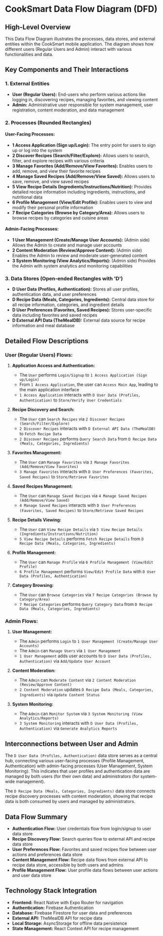 # CookSmart Data Flow Diagram (DFD)

## High-Level Overview
This Data Flow Diagram illustrates the processes, data stores, and external entities within the CookSmart mobile application. The diagram shows how different users (Regular Users and Admin) interact with various functionalities and data.

## Key Components and Their Interactions

### 1. External Entities
- **User (Regular Users):** End-users who perform various actions like logging in, discovering recipes, managing favorites, and viewing content
- **Admin:** Administrative user responsible for system management, user registration, content moderation, and data management

### 2. Processes (Rounded Rectangles)

#### User-Facing Processes:
- **1 Access Application (Sign up/Login):** The entry point for users to sign up or log into the system
- **2 Discover Recipes (Search/Filter/Explore):** Allows users to search, filter, and explore recipes with various criteria
- **3 Manage Favorites (Add/Remove/View Favorites):** Enables users to add, remove, and view their favorite recipes
- **4 Manage Saved Recipes (Add/Remove/View Saved):** Allows users to save, remove, and view saved recipes
- **5 View Recipe Details (Ingredients/Instructions/Nutrition):** Provides detailed recipe information including ingredients, instructions, and nutritional data
- **6 Profile Management (View/Edit Profile):** Enables users to view and modify their personal profile information
- **7 Recipe Categories (Browse by Category/Area):** Allows users to browse recipes by categories and cuisine areas

#### Admin-Facing Processes:
- **1 User Management (Create/Manage User Accounts):** (Admin side) Allows the Admin to create and manage user accounts
- **2 Content Moderation (Review/Approve Content):** (Admin side) Enables the Admin to review and moderate user-generated content
- **3 System Monitoring (View Analytics/Reports):** (Admin side) Provides the Admin with system analytics and monitoring capabilities

### 3. Data Stores (Open-ended Rectangles with 'D')

- **D User Data (Profiles, Authentication):** Stores all user profiles, authentication data, and user preferences
- **D Recipe Data (Meals, Categories, Ingredients):** Central data store for all recipe information, categories, and ingredient details
- **D User Preferences (Favorites, Saved Recipes):** Stores user-specific data including favorites and saved recipes
- **D External API Data (TheMealDB):** External data source for recipe information and meal database

## Detailed Flow Descriptions

### User (Regular Users) Flows:

1. **Application Access and Authentication:**
   - The `User` performs `Login/Signup` to `1 Access Application (Sign up/Login)`
   - From `1 Access Application`, the user can `Access Main App`, leading to the main application interface
   - `1 Access Application` interacts with `D User Data (Profiles, Authentication)` to `Store/Verify User Credentials`

2. **Recipe Discovery and Search:**
   - The `User` can `Search Recipes` via `2 Discover Recipes (Search/Filter/Explore)`
   - `2 Discover Recipes` interacts with `D External API Data (TheMealDB)` to `Fetch Recipe Data`
   - `2 Discover Recipes` performs `Query Search Data` from `D Recipe Data (Meals, Categories, Ingredients)`

3. **Favorites Management:**
   - The `User` can `Manage Favorites` via `3 Manage Favorites (Add/Remove/View Favorites)`
   - `3 Manage Favorites` interacts with `D User Preferences (Favorites, Saved Recipes)` to `Store/Retrieve Favorites`

4. **Saved Recipes Management:**
   - The `User` can `Manage Saved Recipes` via `4 Manage Saved Recipes (Add/Remove/View Saved)`
   - `4 Manage Saved Recipes` interacts with `D User Preferences (Favorites, Saved Recipes)` to `Store/Retrieve Saved Recipes`

5. **Recipe Details Viewing:**
   - The `User` can `View Recipe Details` via `5 View Recipe Details (Ingredients/Instructions/Nutrition)`
   - `5 View Recipe Details` performs `Fetch Recipe Details` from `D Recipe Data (Meals, Categories, Ingredients)`

6. **Profile Management:**
   - The `User` can `Manage Profile` via `6 Profile Management (View/Edit Profile)`
   - `6 Profile Management` performs `View/Edit Profile Data` with `D User Data (Profiles, Authentication)`

7. **Category Browsing:**
   - The `User` can `Browse Categories` via `7 Recipe Categories (Browse by Category/Area)`
   - `7 Recipe Categories` performs `Query Category Data` from `D Recipe Data (Meals, Categories, Ingredients)`

### Admin Flows:

1. **User Management:**
   - The `Admin` performs `Login` to `1 User Management (Create/Manage User Accounts)`
   - The `Admin` can `Manage Users` via `1 User Management`
   - `1 User Management` adds user accounts to `D User Data (Profiles, Authentication)` via `Add/Update User Account`

2. **Content Moderation:**
   - The `Admin` can `Moderate Content` via `2 Content Moderation (Review/Approve Content)`
   - `2 Content Moderation` updates `D Recipe Data (Meals, Categories, Ingredients)` via `Update Content Status`

3. **System Monitoring:**
   - The `Admin` can `Monitor System` via `3 System Monitoring (View Analytics/Reports)`
   - `3 System Monitoring` interacts with `D User Data (Profiles, Authentication)` via `Generate Analytics Reports`

## Interconnections between User and Admin

The `D User Data (Profiles, Authentication)` data store serves as a central hub, connecting various user-facing processes (Profile Management, Authentication) with admin-facing processes (User Management, System Monitoring). This indicates that user profiles and authentication data are managed by both users (for their own data) and administrators (for system-wide management).

The `D Recipe Data (Meals, Categories, Ingredients)` data store connects recipe discovery processes with content moderation, showing that recipe data is both consumed by users and managed by administrators.

## Data Flow Summary

- **Authentication Flow:** User credentials flow from login/signup to user data store
- **Recipe Discovery Flow:** Search queries flow to external API and recipe data store
- **User Preferences Flow:** Favorites and saved recipes flow between user actions and preferences data store
- **Content Management Flow:** Recipe data flows from external API to recipe data store, accessible by both users and admins
- **Profile Management Flow:** User profile data flows between user actions and user data store

## Technology Stack Integration

- **Frontend:** React Native with Expo Router for navigation
- **Authentication:** Firebase Authentication
- **Database:** Firebase Firestore for user data and preferences
- **External API:** TheMealDB API for recipe data
- **Local Storage:** AsyncStorage for offline data persistence
- **State Management:** React Context API for recipe management

